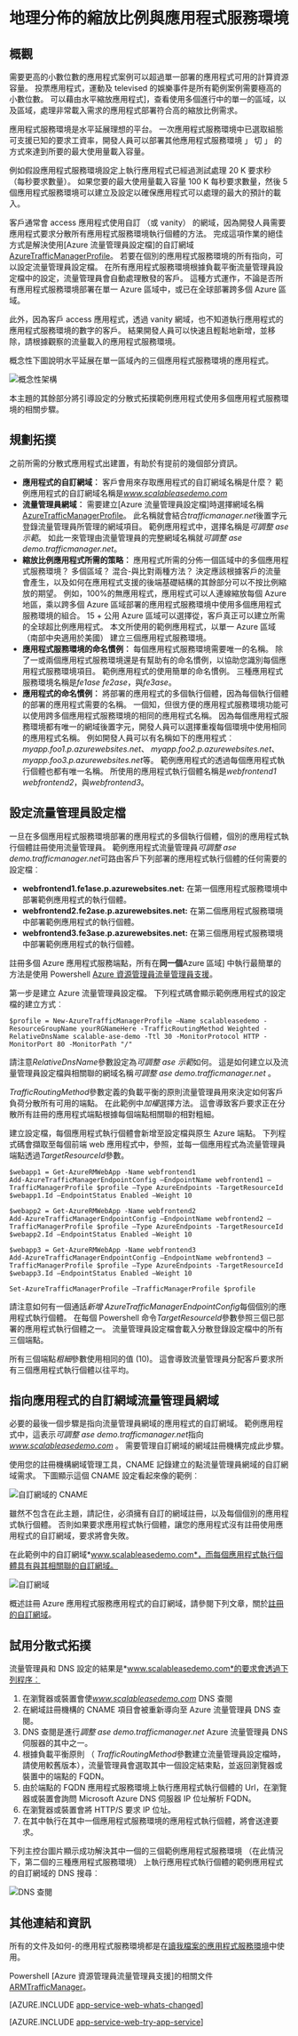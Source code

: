 <properties 
    pageTitle="地理分佈的縮放比例與應用程式服務環境" 
    description="瞭解如何水平不按比例縮放使用地理分配流量管理員與應用程式服務環境的應用程式。" 
    services="app-service" 
    documentationCenter="" 
    authors="stefsch" 
    manager="wpickett" 
    editor=""/>

<tags 
    ms.service="app-service" 
    ms.workload="na" 
    ms.tgt_pltfrm="na" 
    ms.devlang="na" 
    ms.topic="article" 
    ms.date="09/07/2016" 
    ms.author="stefsch"/>   

# <a name="geo-distributed-scale-with-app-service-environments"></a>地理分佈的縮放比例與應用程式服務環境

## <a name="overview"></a>概觀 ##
需要更高的小數位數的應用程式案例可以超過單一部署的應用程式可用的計算資源容量。  投票應用程式，運動及 televised 的娛樂事件是所有範例案例需要極高的小數位數。 可以藉由水平縮放應用程式]，查看使用多個進行中的單一的區域，以及區域，處理非常載入需求的應用程式部署符合高的縮放比例需求。

應用程式服務環境是水平延展理想的平台。  一次應用程式服務環境中已選取組態可支援已知的要求工資率，開發人員可以部署其他應用程式服務環境 」 切 」 的方式來達到所要的最大使用量載入容量。

例如假設應用程式服務環境設定上執行應用程式已經過測試處理 20 K 要求秒 （每秒要求數量）。  如果您要的最大使用量載入容量 100 K 每秒要求數量，然後 5 個應用程式服務環境可以建立及設定以確保應用程式可以處理的最大的預計的載入。

客戶通常會 access 應用程式使用自訂 （或 vanity） 的網域，因為開發人員需要應用程式要求分散所有應用程式服務環境執行個體的方法。  完成這項作業的絕佳方式是解決使用[Azure 流量管理員設定檔]的自訂網域[AzureTrafficManagerProfile]。  若要在個別的應用程式服務環境的所有指向，可以設定流量管理員設定檔。  在所有應用程式服務環境根據負載平衡流量管理員設定檔中的設定，流量管理員會自動處理散發的客戶。  這種方式運作，不論是否所有應用程式服務環境部署在單一 Azure 區域中，或已在全球部署跨多個 Azure 區域。

此外，因為客戶 access 應用程式，透過 vanity 網域，也不知道執行應用程式的應用程式服務環境的數字的客戶。  結果開發人員可以快速且輕鬆地新增，並移除，請根據觀察的流量載入的應用程式服務環境。

概念性下圖說明水平延展在單一區域內的三個應用程式服務環境的應用程式。

![概念性架構][ConceptualArchitecture] 

本主題的其餘部分將引導設定的分散式拓撲範例應用程式使用多個應用程式服務環境的相關步驟。

## <a name="planning-the-topology"></a>規劃拓撲 ##
之前所需的分散式應用程式出建置，有助於有提前的幾個部分資訊。

- **應用程式的自訂網域︰** 客戶會用來存取應用程式的自訂網域名稱是什麼？  範例應用程式的自訂網域名稱是*www.scalableasedemo.com*
- **流量管理員網域︰** 需要建立[Azure 流量管理員設定檔]時選擇網域名稱[AzureTrafficManagerProfile]。  此名稱就會結合*trafficmanager.net*後置字元登錄流量管理員所管理的網域項目。  範例應用程式中，選擇名稱是*可調整 ase 示範*。  如此一來管理由流量管理員的完整網域名稱就*可調整 ase demo.trafficmanager.net*。
- **縮放比例應用程式所需的策略︰** 應用程式所需的分佈一個區域中的多個應用程式服務環境？  多個區域？  混合-與比對兩種方法？  決定應該根據客戶的流量會產生，以及如何在應用程式支援的後端基礎結構的其餘部分可以不按比例縮放的期望。  例如，100%的無應用程式，應用程式可以人連線縮放每個 Azure 地區，乘以跨多個 Azure 區域部署的應用程式服務環境中使用多個應用程式服務環境的組合。  15 + 公用 Azure 區域可以選擇從，客戶真正可以建立所需的全球超比例應用程式。  本文所使用的範例應用程式，以單一 Azure 區域 （南部中央適用於美國） 建立三個應用程式服務環境。
- **應用程式服務環境的命名慣例︰** 每個應用程式服務環境需要唯一的名稱。  除了一或兩個應用程式服務環境還是有幫助有的命名慣例，以協助您識別每個應用程式服務環境項目。  範例應用程式的使用簡單的命名慣例。  三種應用程式服務環境名稱是*fe1ase* *fe2ase*，與*fe3ase*。
- **應用程式的命名慣例︰** 將部署的應用程式的多個執行個體，因為每個執行個體的部署的應用程式需要的名稱。  一個知，但很方便的應用程式服務環境功能可以使用跨多個應用程式服務環境的相同的應用程式名稱。  因為每個應用程式服務環境都有唯一的網域後置字元，開發人員可以選擇重複每個環境中使用相同的應用程式名稱。  例如開發人員可以有名稱如下的應用程式︰ *myapp.foo1.p.azurewebsites.net*、 *myapp.foo2.p.azurewebsites.net*、 *myapp.foo3.p.azurewebsites.net*等。 範例應用程式的透過每個應用程式執行個體也都有唯一名稱。  所使用的應用程式執行個體名稱是*webfrontend1* *webfrontend2*，與*webfrontend3*。


## <a name="setting-up-the-traffic-manager-profile"></a>設定流量管理員設定檔 ##
一旦在多個應用程式服務環境部署的應用程式的多個執行個體，個別的應用程式執行個體註冊使用流量管理員。  範例應用程式流量管理員*可調整 ase demo.trafficmanager.net*可路由客戶下列部署的應用程式執行個體的任何需要的設定檔︰

- **webfrontend1.fe1ase.p.azurewebsites.net:** 在第一個應用程式服務環境中部署範例應用程式的執行個體。
- **webfrontend2.fe2ase.p.azurewebsites.net:** 在第二個應用程式服務環境中部署範例應用程式的執行個體。
- **webfrontend3.fe3ase.p.azurewebsites.net:** 在第三個應用程式服務環境中部署範例應用程式的執行個體。

註冊多個 Azure 應用程式服務端點，所有在**同一個**Azure 區域] 中執行最簡單的方法是使用 Powershell [Azure 資源管理員流量管理員支援][ARMTrafficManager]。  

第一步是建立 Azure 流量管理員設定檔。  下列程式碼會顯示範例應用程式的設定檔的建立方式︰

    $profile = New-AzureTrafficManagerProfile –Name scalableasedemo -ResourceGroupName yourRGNameHere -TrafficRoutingMethod Weighted -RelativeDnsName scalable-ase-demo -Ttl 30 -MonitorProtocol HTTP -MonitorPort 80 -MonitorPath "/"

請注意*RelativeDnsName*參數設定為*可調整 ase 示範*如何。  這是如何建立以及流量管理員設定檔與相關聯的網域名稱*可調整 ase demo.trafficmanager.net* 。

*TrafficRoutingMethod*參數定義的負載平衡的原則流量管理員用來決定如何客戶負荷分散所有可用的端點。  在此範例中*加權*選擇方法。  這會導致客戶要求正在分散所有註冊的應用程式端點根據每個端點相關聯的相對粗細。 

建立設定檔，每個應用程式執行個體會新增至設定檔與原生 Azure 端點。  下列程式碼會擷取至每個前端 web 應用程式中，參照，並每一個應用程式為流量管理員端點透過*TargetResourceId*參數。


    $webapp1 = Get-AzureRMWebApp -Name webfrontend1
    Add-AzureTrafficManagerEndpointConfig –EndpointName webfrontend1 –TrafficManagerProfile $profile –Type AzureEndpoints -TargetResourceId $webapp1.Id –EndpointStatus Enabled –Weight 10

    $webapp2 = Get-AzureRMWebApp -Name webfrontend2
    Add-AzureTrafficManagerEndpointConfig –EndpointName webfrontend2 –TrafficManagerProfile $profile –Type AzureEndpoints -TargetResourceId $webapp2.Id –EndpointStatus Enabled –Weight 10

    $webapp3 = Get-AzureRMWebApp -Name webfrontend3
    Add-AzureTrafficManagerEndpointConfig –EndpointName webfrontend3 –TrafficManagerProfile $profile –Type AzureEndpoints -TargetResourceId $webapp3.Id –EndpointStatus Enabled –Weight 10
    
    Set-AzureTrafficManagerProfile –TrafficManagerProfile $profile
    
請注意如何有一個通話*新增 AzureTrafficManagerEndpointConfig*每個個別的應用程式執行個體。  在每個 Powershell 命令*TargetResourceId*參數參照三個已部署的應用程式執行個體之一。  流量管理員設定檔會載入分散登錄設定檔中的所有三個端點。

所有三個端點*粗細*參數使用相同的值 (10)。  這會導致流量管理員分配客戶要求所有三個應用程式執行個體以往平均。 


## <a name="pointing-the-apps-custom-domain-at-the-traffic-manager-domain"></a>指向應用程式的自訂網域流量管理員網域 ##
必要的最後一個步驟是指向流量管理員網域的應用程式的自訂網域。  範例應用程式中，這表示*可調整 ase demo.trafficmanager.net*指向*www.scalableasedemo.com* 。  需要管理自訂網域的網域註冊機構完成此步驟。  

使用您的註冊機構網域管理工具，CNAME 記錄建立的點流量管理員網域的自訂網域需求。  下圖顯示這個 CNAME 設定看起來像的範例︰

![自訂網域的 CNAME][CNAMEforCustomDomain] 

雖然不包含在此主題，請記住，必須擁有自訂的網域註冊，以及每個個別的應用程式執行個體。  否則如果要求應用程式執行個體，讓您的應用程式沒有註冊使用應用程式的自訂網域，要求將會失敗。  

在此範例中的自訂網域*www.scalableasedemo.com*，而每個應用程式執行個體具有與其相關聯的自訂網域。

![自訂網域][CustomDomain] 

概述註冊 Azure 應用程式服務應用程式的自訂網域，請參閱下列文章，關於[註冊的自訂網域][RegisterCustomDomain]。

## <a name="trying-out-the-distributed-topology"></a>試用分散式拓撲 ##
流量管理員和 DNS 設定的結果是*www.scalableasedemo.com*的要求會透過下列程序︰

1. 在瀏覽器或裝置會使*www.scalableasedemo.com* DNS 查閱
2. 在網域註冊機構的 CNAME 項目會被重新導向至 Azure 流量管理員 DNS 查閱。
3. DNS 查閱是進行*調整 ase demo.trafficmanager.net* Azure 流量管理員 DNS 伺服器的其中之一。
4. 根據負載平衡原則 （ *TrafficRoutingMethod*參數建立流量管理員設定檔時，請使用較舊版本），流量管理員會選取其中一個設定結束點，並返回瀏覽器或裝置中的端點的 FQDN。
5.  由於端點的 FQDN 應用程式服務環境上執行應用程式執行個體的 Url，在瀏覽器或裝置會詢問 Microsoft Azure DNS 伺服器 IP 位址解析 FQDN。 
6. 在瀏覽器或裝置會將 HTTP/S 要求 IP 位址。  
7. 在其中執行在其中一個應用程式服務環境的應用程式執行個體，將會送達要求。

下列主控台圖片顯示成功解決其中一個的三個範例應用程式服務環境 （在此情況下，第二個的三種應用程式服務環境） 上執行應用程式執行個體的範例應用程式的自訂網域的 DNS 搜尋︰

![DNS 查閱][DNSLookup] 

## <a name="additional-links-and-information"></a>其他連結和資訊 ##
所有的文件及如何-的應用程式服務環境都是在[讀我檔案的應用程式服務環境](../app-service/app-service-app-service-environments-readme.md)中使用。

Powershell [Azure 資源管理員流量管理員支援]的相關文件[ARMTrafficManager]。  

[AZURE.INCLUDE [app-service-web-whats-changed](../../includes/app-service-web-whats-changed.md)]

[AZURE.INCLUDE [app-service-web-try-app-service](../../includes/app-service-web-try-app-service.md)]

<!-- LINKS -->
[AzureTrafficManagerProfile]:  https://azure.microsoft.com/documentation/articles/traffic-manager-manage-profiles/
[ARMTrafficManager]:  https://azure.microsoft.com/documentation/articles/traffic-manager-powershell-arm/
[RegisterCustomDomain]:  https://azure.microsoft.com/en-us/documentation/articles/web-sites-custom-domain-name/


<!-- IMAGES -->
[ConceptualArchitecture]: ./media/app-service-app-service-environment-geo-distributed-scale/ConceptualArchitecture-1.png
[CNAMEforCustomDomain]:  ./media/app-service-app-service-environment-geo-distributed-scale/CNAMECustomDomain-1.png
[DNSLookup]:  ./media/app-service-app-service-environment-geo-distributed-scale/DNSLookup-1.png
[CustomDomain]:  ./media/app-service-app-service-environment-geo-distributed-scale/CustomDomain-1.png 
